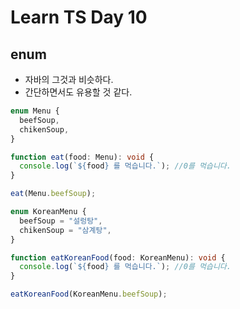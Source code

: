 # Learn TS Day 10

## enum

- 자바의 그것과 비슷하다.
- 간단하면서도 유용할 것 같다.

```ts
enum Menu {
  beefSoup,
  chikenSoup,
}

function eat(food: Menu): void {
  console.log(`${food} 를 먹습니다.`); //0를 먹습니다.
}

eat(Menu.beefSoup);

enum KoreanMenu {
  beefSoup = "설렁탕",
  chikenSoup = "삼계탕",
}

function eatKoreanFood(food: KoreanMenu): void {
  console.log(`${food} 를 먹습니다.`); //0를 먹습니다.
}

eatKoreanFood(KoreanMenu.beefSoup);
```
